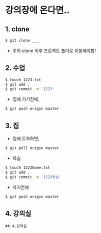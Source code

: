 # 강의장에 온다면..

## 1. clone

```bash
$ git clone ___
```

* 주의 clone 이후 프로젝트 폴더로 이동해야함!

## 2. 수업 

```bash
$ touch 1223.txt
$ git add .
$ git commit -m '1223'
```

* 집에 가기전에,

```bash
$ git push origin master
```

## 3. 집

* 집에 도착하면, 

```bash
$ git pull origin master
```

* 복습

```bash
$ touch 1223home.txt
$ git add .
$ git commit -m '1223복습'
```

* 자기전에

```bash
$ git push origin master
```

## 4. 강의실

```
## 4.강의실

```



